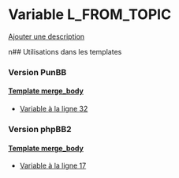 # Variable L_FROM_TOPIC
[Ajouter une description](https://fa-tvars.appspot.com/L_FROM_TOPIC)

n## Utilisations dans les templates

### Version PunBB

#### [Template merge_body](punbb/merge_body.md)
* [Variable à la ligne 32](../punbb/merge_body.tpl#L32)

### Version phpBB2

#### [Template merge_body](subsilver/merge_body.md)
* [Variable à la ligne 17](../subsilver/merge_body.tpl#L17)